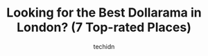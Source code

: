 ---
layout: ampstory
image: https://i0.wp.com/www.auto.or.id/wp-content/uploads/2023/06/dollarama-0-london-1686323820.jpeg?resize=640,853
author: techidn
featured: false
description: London, Ontario, Canada is a haven for Dollarama enthusiasts, boasting an impressive array of 7 top-notch establishments. Whether youre a seasoned connoisseur or simply curious to explore t
title: Looking for the Best Dollarama in London? (7 Top-rated Places)
cover:
   title: Looking for the Best Dollarama in London? (7 Top-rated Places)
   subtitle: AUTO.OR.ID
   background: https://www.auto.or.id/wp-content/uploads/2023/06/dollarama-0-london-1686323820.jpeg

pages: 
 - layout: thirds
   top: <h1>#1 Dollarama</h1>
   bottom: "<p>Great store, however, every time I go there I find a huge line up with one or two staff assisting at the check out. No self serve machines make it a bit inconvenient if y</p>"
   background: https://www.auto.or.id/wp-content/uploads/2023/06/dollarama-1-london-1686323822.jpeg
   backgroundblur: true
 - layout: thirds
   top: <h1>#2 Dollarama</h1>
   bottom: "<p>1105 Wellington Rd, London, ON N6E 1V4, Canada</p>"
   background: https://www.auto.or.id/wp-content/uploads/2023/06/dollarama-2-london-1686323822.jpeg
   cta:
      link: https://www.auto.or.id/looking-for-the-best-dollarama-in-london-7-top-rated-places/
      text: Looking for the Best Dollarama in London? (7 Top-rated Places)
 - layout: thirds
   top: <h1>#3 Dollarama</h1>
   bottom: "<p>109 Fanshawe Park Rd E, Fanshawe Park Rd W, London, ON N5X 3X3, Canada</p>"
   background: https://images.unsplash.com/photo-1639928844164-e530cf328bff?ixlib=rb-4.0.3&ixid=MnwxMjA3fDB8MHxwaG90by1wYWdlfHx8fGVufDB8fHx8&auto=format&fit=crop&w=640&h=853&q=80
   cta:
      link: https://www.auto.or.id/looking-for-the-best-dollarama-in-london-7-top-rated-places/
      text: Looking for the Best Dollarama in London? (7 Top-rated Places)
 - layout: thirds
   top: <h1>#4 Dollarama</h1>
   bottom: "<p>Riocan Centre, 395 Wellington Rd, London, ON N6C 5Z6, Canada</p>"
   background: https://images.unsplash.com/photo-1622398703904-7ae5d55f8e1a?ixlib=rb-4.0.3&ixid=MnwxMjA3fDB8MHxwaG90by1wYWdlfHx8fGVufDB8fHx8&auto=format&fit=crop&w=640&h=853&q=80
   cta:
      link: https://www.auto.or.id/looking-for-the-best-dollarama-in-london-7-top-rated-places/
      text: Looking for the Best Dollarama in London? (7 Top-rated Places)
 - layout: thirds
   top: <h1>#5 Dollarama</h1>
   bottom: "<p>355 Wellington St, London, ON N6A 3N7, Canada</p>"
   background: https://images.unsplash.com/photo-1628685083829-d31d88bb2757?ixlib=rb-4.0.3&ixid=MnwxMjA3fDB8MHxwaG90by1wYWdlfHx8fGVufDB8fHx8&auto=format&fit=crop&w=640&h=853&q=80
   cta:
      link: https://www.auto.or.id/looking-for-the-best-dollarama-in-london-7-top-rated-places/
      text: Looking for the Best Dollarama in London? (7 Top-rated Places)
 - layout: thirds
   top: <h1>#6 Dollarama</h1>
   bottom: "<p>Wharncliffe Centre, 11 Base Line Rd E, London, ON N6C 5Z8, Canada</p>"
   background: https://images.unsplash.com/photo-1471479917193-f00955256257?ixlib=rb-4.0.3&ixid=MnwxMjA3fDB8MHxwaG90by1wYWdlfHx8fGVufDB8fHx8&auto=format&fit=crop&w=640&h=853&q=80
   cta:
      link: https://www.auto.or.id/looking-for-the-best-dollarama-in-london-7-top-rated-places/
      text: Looking for the Best Dollarama in London? (7 Top-rated Places)
 - layout: thirds
   top: <h1>#7 Dollarama</h1>
   bottom: "<p>Wellington Southdale Plaza, 979 Wellington Rd, London, ON N6E 3A9, Canada</p>"
   background: https://images.unsplash.com/photo-1634907076255-a56723f9b9ad?ixlib=rb-4.0.3&ixid=MnwxMjA3fDB8MHxwaG90by1wYWdlfHx8fGVufDB8fHx8&auto=format&fit=crop&w=640&h=853&q=80
   cta:
      link: https://www.auto.or.id/looking-for-the-best-dollarama-in-london-7-top-rated-places/
      text: Looking for the Best Dollarama in London? (7 Top-rated Places)
 - layout: thirds
   middle: Continue reading...
   background: https://images.unsplash.com/photo-1627404958332-cd698bcce36c?ixlib=rb-4.0.3&ixid=MnwxMjA3fDB8MHxwaG90by1wYWdlfHx8fGVufDB8fHx8&auto=format&fit=crop&w=640&h=853&q=80
   cta:
      link: https://www.auto.or.id/looking-for-the-best-dollarama-in-london-7-top-rated-places/
      text: Looking for the Best Dollarama in London? (7 Top-rated Places)

---